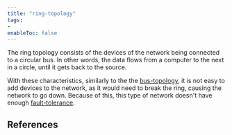 ```yaml
---
title: "ring-topology"
tags:
- 
enableToc: false
---
```


The ring topology consists of the devices of the network being connected to a circular bus. In other words, the data flows from a computer to the next in a circle, until it gets back to the source. 

With these characteristics, similarly to the the [bus-topology](notes/bus-topology.md), it is not easy to add devices to the network, as it would need to break the ring, causing the network to go down. Because of this, this type of network doesn't have enough [fault-tolerance](notes/fault-tolerance.md).

## References

